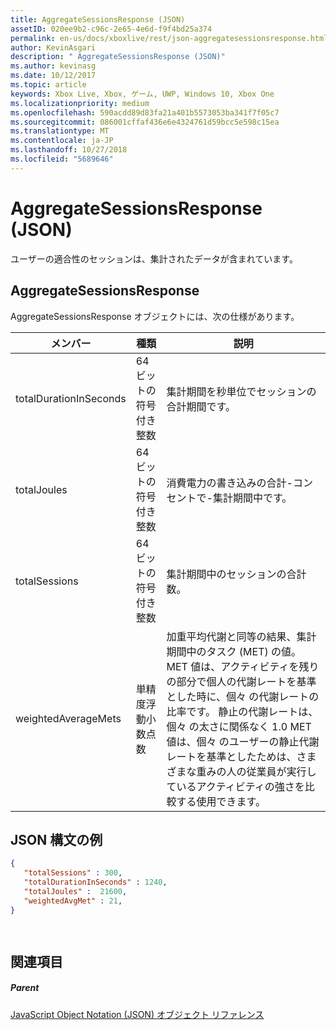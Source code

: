 ```yaml
---
title: AggregateSessionsResponse (JSON)
assetID: 020ee9b2-c96c-2e65-4e6d-f9f4bd25a374
permalink: en-us/docs/xboxlive/rest/json-aggregatesessionsresponse.html
author: KevinAsgari
description: " AggregateSessionsResponse (JSON)"
ms.author: kevinasg
ms.date: 10/12/2017
ms.topic: article
keywords: Xbox Live, Xbox, ゲーム, UWP, Windows 10, Xbox One
ms.localizationpriority: medium
ms.openlocfilehash: 590acdd89d83fa21a401b5573053ba341f7f05c7
ms.sourcegitcommit: 086001cffaf436e6e4324761d59bcc5e598c15ea
ms.translationtype: MT
ms.contentlocale: ja-JP
ms.lasthandoff: 10/27/2018
ms.locfileid: "5689646"
---
```

# <a name="aggregatesessionsresponse-json"></a>AggregateSessionsResponse (JSON)
ユーザーの適合性のセッションは、集計されたデータが含まれています。 
<a id="ID4EN"></a>

 
## <a name="aggregatesessionsresponse"></a>AggregateSessionsResponse
 
AggregateSessionsResponse オブジェクトには、次の仕様があります。
 
| メンバー| 種類| 説明| 
| --- | --- | --- | 
| totalDurationInSeconds| 64 ビットの符号付き整数| 集計期間を秒単位でセッションの合計期間です。| 
| totalJoules| 64 ビットの符号付き整数| 消費電力の書き込みの合計-コンセントで-集計期間中です。 | 
| totalSessions| 64 ビットの符号付き整数| 集計期間中のセッションの合計数。| 
| weightedAverageMets| 単精度浮動小数点数 | 加重平均代謝と同等の結果、集計期間中のタスク (MET) の値。 MET 値は、アクティビティを残りの部分で個人の代謝レートを基準とした時に、個々 の代謝レートの比率です。 静止の代謝レートは、個々 の太さに関係なく 1.0 MET 値は、個々 のユーザーの静止代謝レートを基準としたためは、さまざまな重みの人の従業員が実行しているアクティビティの強さを比較する使用できます。| 
  
<a id="ID4ESC"></a>

 
## <a name="sample-json-syntax"></a>JSON 構文の例
 

```json
{
   "totalSessions" : 300,
   "totalDurationInSeconds" : 1240,
   "totalJoules" :  21600,
   "weightedAvgMet" : 21,
}

    
```

  
<a id="ID4E2C"></a>

 
## <a name="see-also"></a>関連項目
 
<a id="ID4E4C"></a>

 
##### <a name="parent"></a>Parent 

[JavaScript Object Notation (JSON) オブジェクト リファレンス](atoc-xboxlivews-reference-json.md)

   